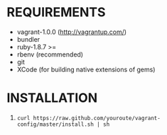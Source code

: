 REQUIREMENTS
============

  * vagrant-1.0.0 (http://vagrantup.com/)
  * bundler
  * ruby-1.8.7 >=
  * rbenv (recommended)
  * git
  * XCode (for building native extensions of gems)

INSTALLATION
============

  1. `curl https://raw.github.com/youroute/vagrant-config/master/install.sh | sh`
